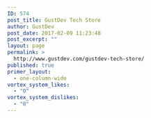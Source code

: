 ```yaml
---
ID: 574
post_title: GustDev Tech Store
author: GustDev
post_date: 2017-02-09 11:23:48
post_excerpt: ""
layout: page
permalink: >
  http://www.gustdev.com/gustdev-tech-store/
published: true
primer_layout:
  - one-column-wide
vortex_system_likes:
  - "0"
vortex_system_dislikes:
  - "0"
---
```


	

